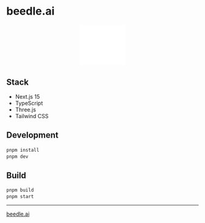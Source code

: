 # beedle.ai

<p align="center">
  <img src="public/beedle_logo-white.svg" alt="beedle.ai" width="120" />
</p>

## Stack

- Next.js 15
- TypeScript
- Three.js
- Tailwind CSS

## Development

```bash
pnpm install
pnpm dev
```

## Build

```bash
pnpm build
pnpm start
```

---

[beedle.ai](https://beedle.ai)
